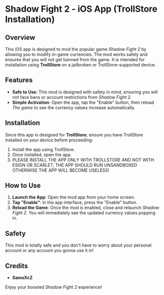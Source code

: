 # Shadow Fight 2 - iOS App (TrollStore Installation)




## Overview
This iOS app is designed to mod the popular game *Shadow Fight 2* by allowing you to modify in-game currencies. The mod works safely and ensures that you will not get banned from the game. It is intended for installation using **TrollStore** on a jailbroken or TrollStore-supported device.

## Features
- **Safe to Use**: This mod is designed with safety in mind, ensuring you will not face bans or account restrictions from *Shadow Fight 2*.
- **Simple Activation**: Open the app, tap the "Enable" button, then reload *The game* to see the currency values increase automatically.

## Installation
Since this app is designed for **TrollStore**, ensure you have TrollStore installed on your device before proceeding:
1. Install the app using TrollStore.
2. Once installed, open the app.
3. PLEASE INSTALL THE APP ONLY WITH TROLLSTORE AND NOT WITH ESIGN OR SCARLET, THE APP SHOULD RUN UNSANDBOXED OTHERWISE THE APP WILL BECOME USELESS!

## How to Use
1. **Launch the App**: Open the mod app from your home screen.
2. **Tap "Enable"**: In the app interface, press the "Enable" button.
3. **Reload the Game**: Once the mod is enabled, close and relaunch *Shadow Fight 2*. You will immediately see the updated currency values popping in.

## Safety
This mod is totally safe and you don't have to worry about your personal account or any account you gonna use it in!

## Credits
- **SamoXcZ**

Enjoy your boosted *Shadow Fight 2* experience!
